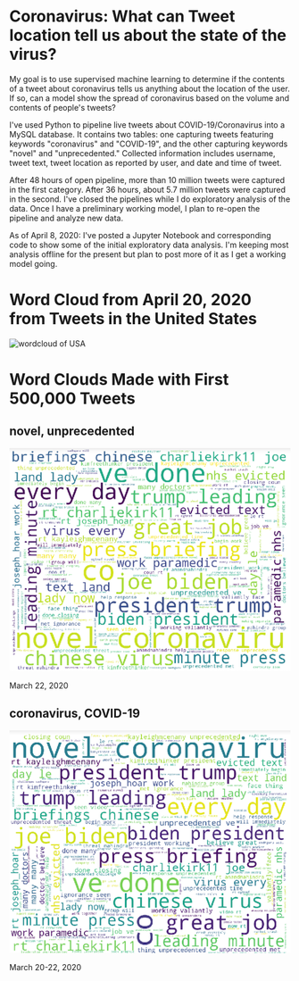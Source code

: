 # Coronavirus: What can Tweet location tell us about the state of the virus?
My goal is to use supervised machine learning to determine if the contents of a tweet about coronavirus tells us anything about the location of the user. If so, can a model show the spread of coronavirus based on the volume and contents of people's tweets?

I've used Python to pipeline live tweets about COVID-19/Coronavirus into a MySQL database. It contains two tables: one capturing tweets featuring keywords "coronavirus" and "COVID-19", and the other capturing keywords "novel" and "unprecedented." Collected information includes username, tweet text, tweet location as reported by user, and date and time of tweet.

After 48 hours of open pipeline, more than 10 million tweets were captured in the first category. After 36 hours, about 5.7 million tweets were captured in the second. I've closed the pipelines while I do exploratory analysis of the data. Once I have a preliminary working model, I plan to re-open the pipeline and analyze new data.

As of April 8, 2020: I've posted a Jupyter Notebook and corresponding code to show some of the initial exploratory data analysis. I'm keeping most analysis offline for the present but plan to post more of it as I get a working model going.

# Word Cloud from April 20, 2020 from Tweets in the United States
![wordcloud of USA](images/usa_wordcloud.png)

# Word Clouds Made with First 500,000 Tweets

## novel, unprecedented

![wordcloud](images/novel_unprecedented.png)

March 22, 2020

## coronavirus, COVID-19

![wordcloud](images/coronavirus.png)

March 20-22, 2020
